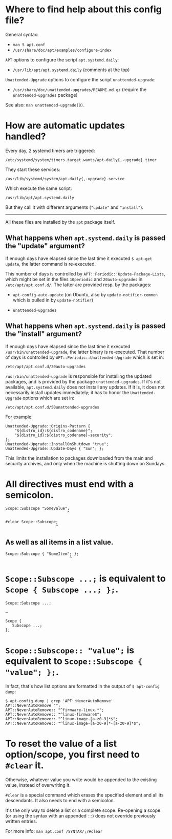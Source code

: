 # Where to find help about this config file?

General syntax:

   - `man 5 apt.conf`
   - `/usr/share/doc/apt/examples/configure-index`

`APT` options to configure the script `apt.systemd.daily`:

   - `/usr/lib/apt/apt.systemd.daily` (comments at the top)

`Unattended-Upgrade` options to configure the script `unattended-upgrade`:

   - `/usr/share/doc/unattended-upgrades/README.md.gz`
     (require the `unattended-upgrades` package)

See also: `man unattended-upgrade(8)`.

##
# How are automatic updates handled?

Every day, 2 systemd timers are triggered:

    /etc/systemd/system/timers.target.wants/apt-daily{,-upgrade}.timer

They start these services:

    /usr/lib/systemd/system/apt-daily{,-upgrade}.service

Which execute the same script:

    /usr/lib/apt/apt.systemd.daily

But they call it with different arguments (`"update"` and `"install"`).

---

All these files are installed by the `apt` package itself.

## What happens when `apt.systemd.daily` is passed the "update" argument?

If enough days have elapsed since  the last time it executed `$ apt-get update`,
the latter command is re-executed.

This  number of  days  is  controlled by  `APT::Periodic::Update-Package-Lists`,
which  might  be  set  in   the  files  `10periodic`  and  `20auto-upgrades`  in
`/etc/apt/apt.conf.d/`.  The latter are provided resp. by the packages:

   - `apt-config-auto-update` (on  Ubuntu,  also  by  `update-notifier-common`
     which  is  pulled  in  by `update-notifier`)

   - `unattended-upgrades`

## What happens when `apt.systemd.daily` is passed the "install" argument?

If   enough   days   have   elapsed    since   the   last   time   it   executed
`/usr/bin/unattended-upgrade`, the latter binary is re-executed.  That number of
days is controlled by `APT::Periodic::Unattended-Upgrade` which is set in:

    /etc/apt/apt.conf.d/20auto-upgrades

`/usr/bin/unattended-upgrade`   is  responsible   for  installing   the  updated
packages, and  is provided  by the package  `unattended-upgrades`.  If  it's not
available,  `apt.systemd.daily`  does  not  install  any  updates.   If  it  is,
it  does not  necessarily  install  updates immediately;  it  has  to honor  the
`Unattended-Upgrade` options which are set in:

    /etc/apt/apt.conf.d/50unattended-upgrades

For example:

    Unattended-Upgrade::Origins-Pattern {
        "${distro_id}:${distro_codename}";
        "${distro_id}:${distro_codename}-security";
    };
    Unattended-Upgrade::InstallOnShutdown "true";
    Unattended-Upgrade::Update-Days { "Sun"; };

This limits the  installation to packages downloaded from the  main and security
archives, and only when the machine is shutting down on Sundays.

##
# All directives must end with a semicolon.

    Scope::Subscope "SomeValue";
                               ^

    #clear Scope::Subscope;
                          ^

## As well as all items in a list value.

    Scope::Subscope { "SomeItem"; };
                                ^

##
# `Scope::Subscope ...;` is equivalent to `Scope { Subscope ...; };`.

    Scope::Subscope ...;

    ⇔

    Scope {
       Subscope ...;
    };

# `Scope::Subscope:: "value";` is equivalent to `Scope::Subscope { "value"; };`.

In   fact,  that's   how  list   options  are   formatted  in   the  output   of
`$ apt-config dump`:

    $ apt-config dump | grep 'APT::NeverAutoRemove'
    APT::NeverAutoRemove "";
    APT::NeverAutoRemove:: "^firmware-linux.*";
    APT::NeverAutoRemove:: "^linux-firmware$";
    APT::NeverAutoRemove:: "^linux-image-[a-z0-9]*$";
    APT::NeverAutoRemove:: "^linux-image-[a-z0-9]*-[a-z0-9]*$";

##
# To reset the value of a list option/scope, you first need to `#clear` it.

Otherwise, whatever  value you write  would be  appended to the  existing value,
instead of overwriting it.

`#clear` is  a special command  which erases the  specified element and  all its
descendants.  It also needs to end with a semicolon.

It's the only way to delete a list  or a complete scope.  Re-opening a scope (or
using the  syntax with an  appended `::`)  does not override  previously written
entries.

For more info: `man apt.conf /SYNTAX/;/#clear`
